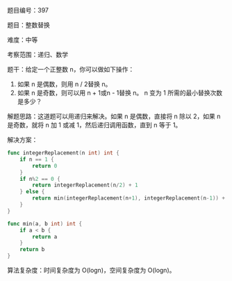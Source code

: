 题目编号：397

题目：整数替换

难度：中等

考察范围：递归、数学

题干：给定一个正整数 n，你可以做如下操作：

1. 如果 n 是偶数，则用 n / 2替换 n。
2. 如果 n 是奇数，则可以用 n + 1或n - 1替换 n。
   n 变为 1 所需的最小替换次数是多少？

解题思路：这道题可以用递归来解决。如果 n 是偶数，直接将 n 除以 2，如果 n 是奇数，就将 n 加 1 或减 1，然后递归调用函数，直到 n 等于 1。

解决方案：

```go
func integerReplacement(n int) int {
    if n == 1 {
        return 0
    }
    if n%2 == 0 {
        return integerReplacement(n/2) + 1
    } else {
        return min(integerReplacement(n+1), integerReplacement(n-1)) + 1
    }
}

func min(a, b int) int {
    if a < b {
        return a
    }
    return b
}
```

算法复杂度：时间复杂度为 O(logn)，空间复杂度为 O(logn)。